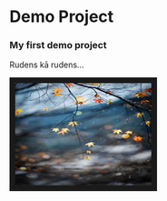 # Demo Project
### My first demo project

Rudens kā rudens...

<a href="https://www.youtube.com/watch?v=CEDE1NS_Vxo" target="_blank"><img src= "https://raw.githubusercontent.com/sermulisss/demo/master/bilde1.jpg" 
alt="IMAGE ALT TEXT HERE" width="240" height="180" border="10" /></a>
